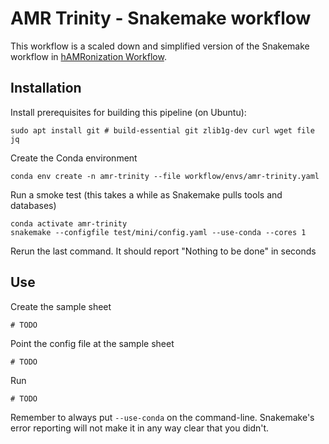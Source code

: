 # AMR Trinity - Snakemake workflow

This workflow is a scaled down and simplified version of the Snakemake workflow
in [hAMRonization Workflow](https://github.com/pha4ge/hAMRonization_workflow.git).


## Installation

Install prerequisites for building this pipeline (on Ubuntu):

    sudo apt install git # build-essential git zlib1g-dev curl wget file jq

Create the Conda environment

    conda env create -n amr-trinity --file workflow/envs/amr-trinity.yaml

Run a smoke test (this takes a while as Snakemake pulls tools and databases)

    conda activate amr-trinity
    snakemake --configfile test/mini/config.yaml --use-conda --cores 1

Rerun the last command.  It should report "Nothing to be done" in seconds


## Use

Create the sample sheet

    # TODO

Point the config file at the sample sheet

    # TODO

Run

    # TODO

Remember to always put `--use-conda` on the command-line.  Snakemake's error
reporting will not make it in any way clear that you didn't.
